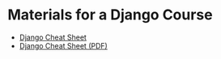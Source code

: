 # Materials for a Django Course

- [Django Cheat Sheet](https://simplecheatsheet.com/tag/django-cheat-sheet/)
- [Django Cheat Sheet (PDF)](https://edu.anarcho-copy.org/Programming%20Languages/Python/Python%20CheatSheet/beginners_python_cheat_sheet_pcc_django.pdf)
